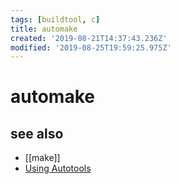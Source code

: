```yaml
---
tags: [buildtool, c]
title: automake
created: '2019-08-21T14:37:43.236Z'
modified: '2019-08-25T19:59:25.975Z'
---
```


# automake

## see also
- [[make]]
- [Using Autotools](https://developer.gnome.org/anjuta-build-tutorial/stable/create-autotools.html.en)
